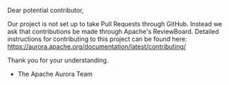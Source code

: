 Dear potential contributor,

Our project is not set up to take Pull Requests through GitHub. Instead we ask that contributions be made through Apache's ReviewBoard. Detailed instructions for contributing to this project can be found here: https://aurora.apache.org/documentation/latest/contributing/

Thank you for your understanding.

- The Apache Aurora Team
